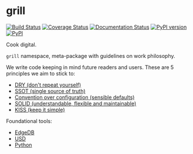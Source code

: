 # grill
[![Build Status](https://travis-ci.org/thegrill/grill.svg?branch=master)](https://travis-ci.org/thegrill/grill)
[![Coverage Status](https://coveralls.io/repos/github/thegrill/grill/badge.svg?branch=master)](https://coveralls.io/github/thegrill/grill)
[![Documentation Status](https://readthedocs.org/projects/grill/badge/?version=latest)](https://grill.readthedocs.io/en/latest/?badge=latest)
[![PyPI version](https://badge.fury.io/py/grill.svg)](https://badge.fury.io/py/grill)
[![PyPI](https://img.shields.io/pypi/pyversions/grill.svg)](https://pypi.python.org/pypi/grill)

Cook digital.

`grill` namespace, meta-package with guidelines on work philosophy.

We write code keeping in mind future readers and users. These are 5 principles we aim to stick to:

- [DRY (don't repeat yourself)](https://en.wikipedia.org/wiki/Don%27t_repeat_yourself)
- [SSOT (single source of truth)](https://en.wikipedia.org/wiki/Single_source_of_truth)
- [Convention over configuration (sensible defaults)](https://en.wikipedia.org/wiki/Convention_over_configuration)
- [SOLID (understandable, flexible and maintainable)](https://en.wikipedia.org/wiki/SOLID)
- [KISS (keep it simple)](https://en.wikipedia.org/wiki/KISS_principle)

Foundational tools:
- [EdgeDB](https://edgedb.com)
- [USD](https://graphics.pixar.com/usd/docs/index.html)
- [Python](https://docs.python.org/3/)
